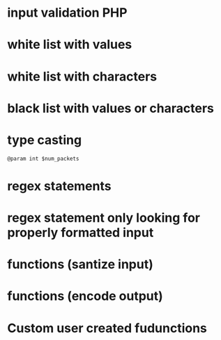 # input validation PHP

# white list with values


# white list with characters


# black list with values or characters

# type casting
```
@param int $num_packets
```

# regex statements


# regex statement only looking for properly formatted input


# functions (santize input)


# functions (encode output)


# Custom user created fudunctions 


